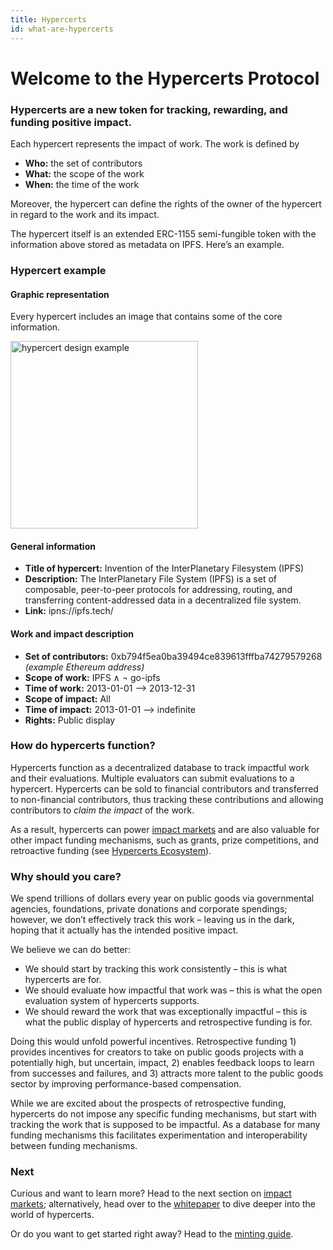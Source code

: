 ```yaml
---
title: Hypercerts
id: what-are-hypercerts
---
```


# Welcome to the Hypercerts Protocol

### Hypercerts are a new token for tracking, rewarding, and funding positive impact.

Each hypercert represents the impact of work. The work is defined by

- **Who:** the set of contributors 
- **What:** the scope of the work
- **When:** the time of the work 

Moreover, the hypercert can define the rights of the owner of the hypercert in regard to the work and its impact.

The hypercert itself is an extended ERC-1155 semi-fungible token with the information above stored as metadata on IPFS. Here’s an example.

### Hypercert example

#### Graphic representation

Every hypercert includes an image that contains some of the core information.

<img src="/img/hypercert_example_IPFS.png" alt="hypercert design example" width="300"/>

#### General information

- **Title of hypercert:** Invention of the InterPlanetary Filesystem (IPFS)
- **Description:** The InterPlanetary File System (IPFS) is a set of composable, peer-to-peer protocols for addressing, routing, and transferring content-addressed data in a decentralized file system.
- **Link:** ipns://ipfs.tech/

#### Work and impact description

- **Set of contributors:** 0xb794f5ea0ba39494ce839613fffba74279579268 _(example Ethereum address)_
- **Scope of work:** IPFS ∧ ¬ go-ipfs
- **Time of work:** 2013-01-01 --> 2013-12-31
- **Scope of impact:** All
- **Time of impact:** 2013-01-01 --> indefinite
- **Rights:** Public display

### How do hypercerts function?
Hypercerts function as a decentralized database to track impactful work and their evaluations. Multiple evaluators can submit evaluations to a hypercert. Hypercerts can be sold to financial contributors and transferred to non-financial contributors, thus tracking these contributions and allowing contributors to *claim the impact* of the work.

As a result, hypercerts can power [impact markets](intro/impact-markets.md) and are also valuable for other impact funding mechanisms, such as grants, prize competitions, and retroactive funding (see [Hypercerts Ecosystem](intro/hypercerts-ecosystem.md)).

### Why should you care?

We spend trillions of dollars every year on public goods via governmental agencies, foundations, private donations and corporate spendings; however, we don’t effectively track this work – leaving us in the dark, hoping that it actually has the intended positive impact.

We believe we can do better:

- We should start by tracking this work consistently – this is what hypercerts are for.
- We should evaluate how impactful that work was – this is what the open evaluation system of hypercerts supports.
- We should reward the work that was exceptionally impactful – this is what the public display of hypercerts and retrospective funding is for.

Doing this would unfold powerful incentives. Retrospective funding 1) provides incentives for creators to take on public goods projects with a potentially high, but uncertain, impact, 2) enables feedback loops to learn from successes and failures, and 3) attracts more talent to the public goods sector by improving performance-based compensation.

While we are excited about the prospects of retrospective funding, hypercerts do not impose any specific funding mechanisms, but start with tracking the work that is supposed to be impactful. As a database for many funding mechanisms this facilitates experimentation and interoperability between funding mechanisms.

### Next

Curious and want to learn more? Head to the next section on [impact markets](intro/impact-markets.md); alternatively, head over to the [whitepaper](whitepaper/whitepaper-intro.md) to dive deeper into the world of hypercerts.

Or do you want to get started right away? Head to the [minting guide](guide/start.md).